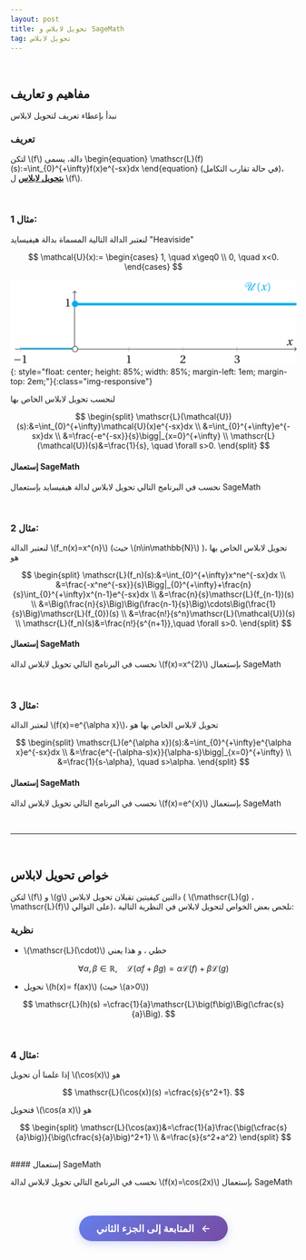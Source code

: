 ```yaml
---
layout: post
title: تحويل لابلاس و SageMath
tag: تحويل لابلاس
---
```


<br>

## مفاهيم و تعاريف

نبدأ بإعطاء تعريف لتحويل لابلاس

### تعريف

لتكن \\(f\\) دالة، يسمى
\begin{equation}
\mathscr{L}(f)(s):=\int_{0}^{+\infty}f(x)e^{-sx}dx
\end{equation}
(في حالة تقارب التكامل)، 
**<u>بتحويل لابلاس</u>**  ل \\(f\\).

<br>


### مثال 1:

لنعتبر  الدالة التالية المسماة بدالة هيفيسايد "Heaviside"

$$
\mathcal{U}(x):= \begin{cases}
1, \quad x\geq0 \\
0, \quad x<0.
\end{cases}
$$

![Heaviside.png](/images/Heaviside.png){: style="float: center; 
height: 85%; width: 85%; margin-left: 1em; margin-top: 2em;"}{:class="img-responsive"}


  لنحسب تحويل لابلاس الخاص بها
  
$$
\begin{split}
\mathscr{L}(\mathcal{U})(s):&=\int_{0}^{+\infty}\mathcal{U}(x)e^{-sx}dx \\
&=\int_{0}^{+\infty}e^{-sx}dx \\
&=\frac{-e^{-sx}}{s}\bigg|_{x=0}^{+\infty} \\
\mathscr{L}(\mathcal{U})(s)&=\frac{1}{s}, \quad \forall s>0.
\end{split}
$$


#### إستعمال SageMath

   
نحسب في البرنامج التالي تحويل لابلاس لدالة هيفيسايد بإستعمال SageMath

<div class="sage">
  <script type="text/x-sage">
x,s = var("x,s") ### تعريف المتغيرات المستعملة
f=heaviside(x)  ### دالة هيفيسايد
pretty_print(laplace(f,x,s))  ### حساب تحويل دالة هيفيسايد
  </script>
</div>

<br>


### مثال 2:

لنعتبر الدالة  \\(f_n(x)=x^{n}\\) (حيث \\(n\in\mathbb{N}\\) )، تحويل لابلاس الخاص بها هو

$$
\begin{split}
\mathscr{L}(f_n)(s):&=\int_{0}^{+\infty}x^ne^{-sx}dx \\
&=\frac{-x^ne^{-sx}}{s}\Bigg|_{0}^{+\infty}+\frac{n}{s}\int_{0}^{+\infty}x^{n-1}e^{-sx}dx \\
&=\frac{n}{s}\mathscr{L}(f_{n-1})(s) \\
&=\Big(\frac{n}{s}\Big)\Big(\frac{n-1}{s}\Big)\cdots\Big(\frac{1}{s}\Big)\mathscr{L}(f_{0})(s) \\
&=\frac{n!}{s^n}\mathscr{L}(\mathcal{U})(s) \\
\mathscr{L}(f_n)(s)&=\frac{n!}{s^{n+1}},\quad \forall s>0.
\end{split}
$$


#### إستعمال SageMath

نحسب في البرنامج التالي تحويل لابلاس لدالة \\(f(x)=x^{2}\\) بإستعمال SageMath


<div class="sage">
  <script type="text/x-sage">
x,s = var("x,s") ### تعريف المتغيرات المستعملة
f = x^2 ### مثلا x^3, x^5  يمكن تغيير الدالة 
pretty_print(laplace(f,x,s))
  </script>
</div>

<br>


### مثال 3:

لنعتبر الدالة  \\(f(x)=e^{\alpha x}\\)، تحويل لابلاس الخاص بها هو

$$
\begin{split}
\mathscr{L}(e^{\alpha x})(s):&=\int_{0}^{+\infty}e^{\alpha x}e^{-sx}dx \\
&=\frac{e^{-(\alpha-s)x}}{\alpha-s}\bigg|_{x=0}^{+\infty} \\
&=\frac{1}{s-\alpha}, \quad s>\alpha.
\end{split}
$$


#### إستعمال SageMath

نحسب في البرنامج التالي تحويل لابلاس لدالة \\(f(x)=e^{x}\\) بإستعمال SageMath


<div class="sage">
  <script type="text/x-sage">
x,s = var("x,s") ### تعريف المتغيرات المستعملة
f = exp(x) ### مثلا sin(x), cos(x)  يمكن تغيير الدالة 
pretty_print(laplace(f,x,s))
  </script>
</div>

<br>

---

<br>



## خواص تحويل لابلاس 


لتكن \\(f\\) و \\(g\\) دالتين كيفيتين تقبلان تحويل لابلاس ( \\(\mathscr{L}(g) ،  \mathscr{L}(f)\\) على التوالي)،  نلخص بعض الخواص لتحويل لابلاس في النظرية التالية:

### نظرية

- \\(\mathscr{L}(\cdot)\\) خطي ، و هذا يعني

$$\forall \alpha,\beta\in\mathbb{R}, \quad  \mathscr{L}(\alpha f+\beta g)=\alpha\mathscr{L}(f)+\beta\mathscr{L}(g) $$

- تحويل  \\(h(x)= f(ax)\\) (حيث \\(a>0\\))

$$ \mathscr{L}(h)(s) =\cfrac{1}{a}\mathscr{L}\big(f\big)\Big(\cfrac{s}{a}\Big).   $$


<br>


### مثال 4:

إذا علمنا أن تحويل \\(\cos(x)\\) هو 

$$ \mathscr{L}(\cos(x))(s) =\cfrac{s}{s^2+1}.   $$

فتحويل \\(\cos(a x)\\) هو

$$ 
\begin{split}
\mathscr{L}(\cos(ax))&=\cfrac{1}{a}\frac{\big(\cfrac{s}{a}\big)}{\big(\cfrac{s}{a}\big)^2+1} \\ 
&=\frac{s}{s^2+a^2} 
\end{split}
$$

<br>
#### إستعمال SageMath

نحسب في البرنامج التالي تحويل لابلاس لدالة \\(f(x)=\cos(2x)\\) بإستعمال SageMath


<div class="sage">
  <script type="text/x-sage">
x,s = var("x,s") ### تعريف المتغيرات المستعملة
f = cos(2*x) ###    يمكن تغيير الدالة 
pretty_print(laplace(f,x,s))
  </script>
</div>




<br>






<style>
.continue-btn {
    background: linear-gradient(135deg, #667eea, #764ba2);
    color: white;
    border: none;
    padding: 12px 30px;
    border-radius: 25px;
    font-size: 1.1rem;
    font-weight: 600;
    cursor: pointer;
    transition: all 0.3s ease;
    box-shadow: 0 4px 15px rgba(102, 126, 234, 0.3);
    text-decoration: none;
    display: inline-block;
    margin: 20px 0;
}

.continue-btn:hover {
    transform: translateY(-2px);
    box-shadow: 0 6px 20px rgba(102, 126, 234, 0.4);
}

.continue-btn .arrow {
    margin-left: 8px;
    transition: transform 0.3s ease;
}

.continue-btn:hover .arrow {
    transform: translateX(3px);
}
</style>

<div style="text-align: center;">
    <a href="https://bachirmath.github.io/Laplace2/" class="continue-btn">
        المتابعة إلى الجزء الثاني <span class="arrow">←</span>
    </a>
</div>










<script src="https://utteranc.es/client.js"
        repo="bachirmath/bachirmath.github.io"
        issue-term="pathname"
        theme="boxy-light"
        crossorigin="anonymous"
        async>
</script>
